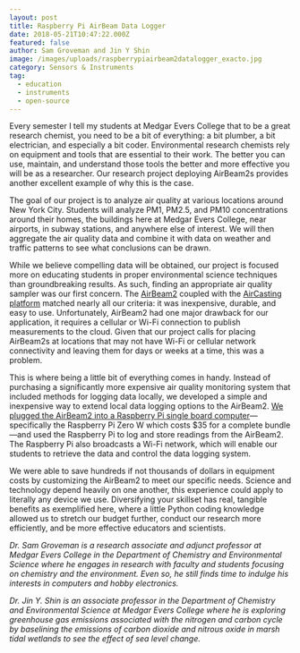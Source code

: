 ```yaml
---
layout: post
title: Raspberry Pi AirBeam Data Logger
date: 2018-05-21T10:47:22.000Z
featured: false
author: Sam Groveman and Jin Y Shin
image: /images/uploads/raspberrypiairbeam2datalogger_exacto.jpg
category: Sensors & Instruments
tag:
  - education
  - instruments
  - open-source
---
```

<p>Every semester I tell my students at Medgar Evers College that to be a great research chemist, you need to be a bit of everything: a bit plumber, a bit electrician, and especially a bit coder. Environmental research chemists rely on equipment and tools that are essential to their work. The better you can use, maintain, and understand those tools the better and more effective you will be as a researcher. Our research project deploying AirBeam2s provides another excellent example of why this is the case.</p>
<p>The goal of our project is to analyze air quality at various locations around New York City. Students will analyze PM1, PM2.5, and PM10 concentrations around their homes, the buildings here at Medgar Evers College, near airports, in subway stations, and anywhere else of interest. We will then aggregate the air quality data and combine it with data on weather and traffic patterns to see what conclusions can be drawn.</p>
<p>While we believe compelling data will be obtained, our project is focused more on educating students in proper environmental science techniques than groundbreaking results. As such, finding an appropriate air quality sampler was our first concern. The <a href="http://www.takingspace.org/aircasting/airbeam/" target="_blank">AirBeam2</a> coupled with the <a href="http://aircasting.org/" target="_blank">AirCasting platform</a> matched nearly all our criteria: it was inexpensive, durable, and easy to use. Unfortunately, AirBeam2 had one major drawback for our application, it requires a cellular or Wi-Fi connection to publish measurements to the cloud. Given that our project calls for placing AirBeam2s at locations that may not have Wi-Fi or cellular network connectivity and leaving them for days or weeks at a time, this was a problem.</p>

<p>This is where being a little bit of everything comes in handy. Instead of purchasing a significantly more expensive air quality monitoring system that included methods for logging data locally, we developed a simple and inexpensive way to extend local data logging options to the AirBeam2. <a href="https://github.com/ShVerni/AirBeamLogger" target="_blank">We plugged the AirBeam2 into a Raspberry Pi single board computer</a>—specifically the Raspberry Pi Zero W which costs $35 for a complete bundle—and used the Raspberry Pi to log and store readings from the AirBeam2. The Raspberry Pi also broadcasts a Wi-Fi network, which will enable our students to retrieve the data and control the data logging system.</p>
<p>We were able to save hundreds if not thousands of dollars in equipment costs by customizing the AirBeam2 to meet our specific needs. Science and technology depend heavily on one another, this experience could apply to literally any device we use. Diversifying your skillset has real, tangible benefits as exemplified here, where a little Python coding knowledge allowed us to stretch our budget further, conduct our research more efficiently, and be more effective educators and scientists.</p>
<p><em>Dr. Sam Groveman is a research associate and adjunct professor at Medgar Evers College in the Department of Chemistry and Environmental Science where he engages in research with faculty and students focusing on chemistry and the environment. Even so, he still finds time to indulge his interests in computers and hobby electronics.</em></p>
<p><em>Dr. Jin Y. Shin is an associate professor in the Department of Chemistry and Environmental Science at Medgar Evers College where he is exploring greenhouse gas emissions associated with the nitrogen and carbon cycle by baselining the emissions of carbon dioxide and nitrous oxide in marsh tidal wetlands to see the effect of sea level change.</em></p>
